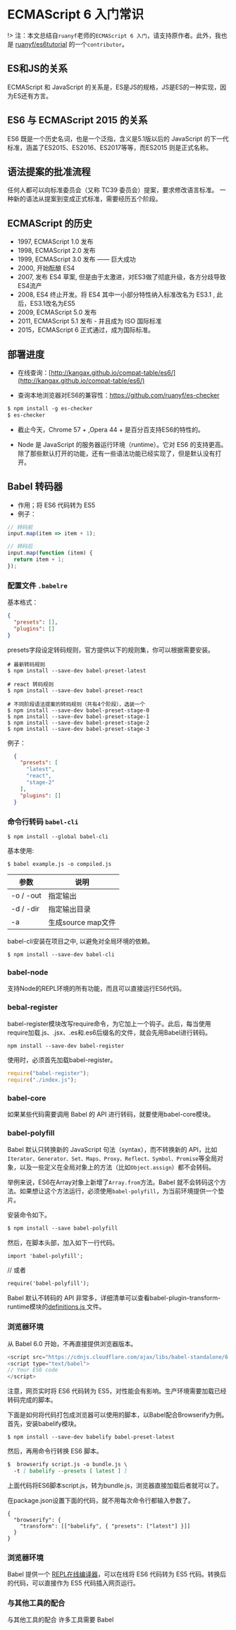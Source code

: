 # ECMAScript 6 入门常识

!> 注：本文总结自`ruanyf`老师的`ECMAScript 6 入门`，请支持原作者。此外，我也是 [ruanyf/es6tutorial](https://github.com/ruanyf/es6tutorial) 
的一个`contributor`。

## ES和JS的关系

ECMAScript 和 JavaScript 的关系是，ES是JS的规格，JS是ES的一种实现，因为ES还有方言。

## ES6 与 ECMAScript 2015 的关系

ES6 既是一个历史名词，也是一个泛指，含义是5.1版以后的 JavaScript 的下一代标准，涵盖了ES2015、ES2016、ES2017等等，而ES2015 则是正式名称。

## 语法提案的批准流程

任何人都可以向标准委员会（又称 TC39 委员会）提案，要求修改语言标准。
一种新的语法从提案到变成正式标准，需要经历五个阶段。

## ECMAScript 的历史

- 1997, ECMAScript 1.0 发布
- 1998, ECMAScript 2.0 发布
- 1999, ECMAScript 3.0 发布 —— 巨大成功
- 2000, 开始酝酿 ES4
- 2007, 发布 ES4 草案, 但是由于太激进，对ES3做了彻底升级，各方分歧导致ES4流产
- 2008, ES4 终止开发。将 ES4 其中一小部分特性纳入标准改名为 ES3.1 , 此后，ES3.1改名为ES5
- 2009, ECMAScript 5.0 发布
- 2011, ECMAScript 5.1 发布 - 并且成为 ISO 国际标准
- 2015，ECMAScript 6 正式通过，成为国际标准。

## 部署进度

- 在线查询：[http://kangax.github.io/compat-table/es6/](http://kangax.github.io/compat-table/es6/)

- 查询本地浏览器对ES6的兼容性：https://github.com/ruanyf/es-checker

```markdown
$ npm install -g es-checker
$ es-checker
```

- 截止今天，Chrome 57 + ,Opera 44 + 是百分百支持ES6的特性的。
 
- Node 是 JavaScript 的服务器运行环境（runtime）。它对 ES6 的支持更高。除了那些默认打开的功能，还有一些语法功能已经实现了，但是默认没有打开。

## Babel 转码器 
- 作用；将 ES6 代码转为 ES5
- 例子：
```js
// 转码前
input.map(item => item + 1);

// 转码后
input.map(function (item) {
  return item + 1;
});
```

### 配置文件 `.babelre`

基本格式：

```json
{
  "presets": [],
  "plugins": []
}
```
presets字段设定转码规则，官方提供以下的规则集，你可以根据需要安装。

```
# 最新转码规则
$ npm install --save-dev babel-preset-latest

# react 转码规则
$ npm install --save-dev babel-preset-react

# 不同阶段语法提案的转码规则（共有4个阶段），选装一个
$ npm install --save-dev babel-preset-stage-0
$ npm install --save-dev babel-preset-stage-1
$ npm install --save-dev babel-preset-stage-2
$ npm install --save-dev babel-preset-stage-3
```

例子：
```json
  {
    "presets": [
      "latest",
      "react",
      "stage-2"
    ],
    "plugins": []
  }
```

### 命令行转码 `babel-cli`

```
$ npm install --global babel-cli
```
基本使用:

```
$ babel example.js -o compiled.js
```

参数|说明
---|---
-o / -out|指定输出
-d / -dir|指定输出目录
-a | 生成source map文件

babel-cli安装在项目之中, 以避免对全局环境的依赖。

```
$ npm install --save-dev babel-cli
```

### babel-node
 
支持Node的REPL环境的所有功能，而且可以直接运行ES6代码。 

### bebal-register

babel-register模块改写require命令，为它加上一个钩子。此后，每当使用require加载.js、.jsx、.es和.es6后缀名的文件，就会先用Babel进行转码。

```markdown
npm install --save-dev babel-register
```

使用时，必须首先加载babel-register。
```js
require("babel-register");
require("./index.js");
```

### babel-core

如果某些代码需要调用 Babel 的 API 进行转码，就要使用babel-core模块。
 

### babel-polyfill

Babel 默认只转换新的 JavaScript 句法（syntax），而不转换新的 API，比如`Iterator、Generator、Set、Maps、Proxy、Reflect、Symbol、Promise`等全局对象，以及一些定义在全局对象上的方法（比如`Object.assign`）都不会转码。

举例来说，ES6在Array对象上新增了`Array.from`方法。Babel 就不会转码这个方法。如果想让这个方法运行，必须使用`babel-polyfill`，为当前环境提供一个垫片。

安装命令如下。
```markdown
$ npm install --save babel-polyfill
```
然后，在脚本头部，加入如下一行代码。
```markdown
import 'babel-polyfill';
```
// 或者
```markdown
require('babel-polyfill');
```
Babel 默认不转码的 API 非常多，详细清单可以查看babel-plugin-transform-runtime模块的[definitions.js ](https://github.com/babel/babel/blob/master/packages/babel-plugin-transform-runtime/src/definitions.js)文件。


### 浏览器环境

从 Babel 6.0 开始，不再直接提供浏览器版本。

```js
<script src="https://cdnjs.cloudflare.com/ajax/libs/babel-standalone/6.4.4/babel.min.js"></script>
<script type="text/babel">
// Your ES6 code
</script>
```

注意，网页实时将 ES6 代码转为 ES5，对性能会有影响。生产环境需要加载已经转码完成的脚本。

下面是如何将代码打包成浏览器可以使用的脚本，以Babel配合Browserify为例。首先，安装babelify模块。
```
$ npm install --save-dev babelify babel-preset-latest
```

然后，再用命令行转换 ES6 脚本。
```markdown
$  browserify script.js -o bundle.js \
  -t [ babelify --presets [ latest ] ]
```
上面代码将ES6脚本script.js，转为bundle.js，浏览器直接加载后者就可以了。

在package.json设置下面的代码，就不用每次命令行都输入参数了。

```
{
  "browserify": {
    "transform": [["babelify", { "presets": ["latest"] }]]
  }
}
```

### 浏览器环境
Babel 提供一个 [REPL在线编译器](https://babeljs.io/repl/)，可以在线将 ES6 代码转为 ES5 代码。转换后的代码，可以直接作为 ES5 代码插入网页运行。

### 与其他工具的配合 

与其他工具的配合
许多工具需要 Babel


